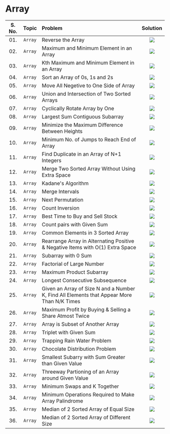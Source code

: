 # Array

| S. No. | Topic | Problem | Solution |
|:-------:|:----:|:--------|:--------:|
| 01.      | `Array` | Reverse the Array | <a href="https://github.com/bhosalepranil16/DSA-Sheet-450-Questions/blob/main/01%5D%20%20Array/01_Reverse_the_Array/01_Reverse_the_Array.cpp"><img src="https://img.shields.io/badge/Solution-green"></a>  |
| 02.      | `Array` | Maximum and Minimum Element in an Array | <a href="https://github.com/bhosalepranil16/DSA-Sheet-450-Questions/blob/main/01%5D%20%20Array/02_Max_Min_Element/02_Max_Min_Element.cpp"><img src="https://img.shields.io/badge/Solution-green"></a>  |
| 03.      | `Array` | Kth Maximum and Minimum Element in an Array | <a href="#"><img src="https://img.shields.io/badge/Solution-red"></a>  |
| 04.      | `Array` | Sort an Array of 0s, 1s and 2s | <a href="#"><img src="https://img.shields.io/badge/Solution-red"></a>  |
| 05.      | `Array` | Move All Negetive to One Side of Array | <a href="#"><img src="https://img.shields.io/badge/Solution-red"></a>  |
| 06.      | `Array` | Union and Intersection of Two Sorted Arrays | <a href="#"><img src="https://img.shields.io/badge/Solution-red"></a>  |
| 07.      | `Array` | Cyclically Rotate Array by One | <a href="#"><img src="https://img.shields.io/badge/Solution-red"></a>  |
| 08.      | `Array` | Largest Sum Contiguous Subarray | <a href="#"><img src="https://img.shields.io/badge/Solution-red"></a>  |
| 09.      | `Array` | Minimize the Maximum Difference Between Heights | <a href="#"><img src="https://img.shields.io/badge/Solution-red"></a>  |
| 10.      | `Array` | Minimum No. of Jumps to Reach End of Array | <a href="#"><img src="https://img.shields.io/badge/Solution-red"></a>  |
| 11.      | `Array` | Find Duplicate in an Array of N+1 Integers  | <a href="#"><img src="https://img.shields.io/badge/Solution-red"></a>  |
| 12.      | `Array` | Merge Two Sorted Array Without Using Extra Space | <a href="#"><img src="https://img.shields.io/badge/Solution-red"></a>  |
| 13.      | `Array` | Kadane's Algorithm  | <a href="#"><img src="https://img.shields.io/badge/Solution-red"></a>  |
| 14.      | `Array` | Merge Intervals | <a href="#"><img src="https://img.shields.io/badge/Solution-red"></a>  |
| 15.      | `Array` | Next Permutation  | <a href="#"><img src="https://img.shields.io/badge/Solution-red"></a>  |
| 16.      | `Array` | Count Inversion | <a href="#"><img src="https://img.shields.io/badge/Solution-red"></a>  |
| 17.      | `Array` | Best Time to Buy and Sell Stock  | <a href="#"><img src="https://img.shields.io/badge/Solution-red"></a>  |
| 18.      | `Array` | Count pairs with Given Sum | <a href="#"><img src="https://img.shields.io/badge/Solution-red"></a>  |
| 19.      | `Array` | Common Elements in 3 Sorted Array  | <a href="#"><img src="https://img.shields.io/badge/Solution-red"></a>  |
| 20.      | `Array` | Rearrange Array in Alternating Positive & Negative Items with O(1) Extra Space | <a href="#"><img src="https://img.shields.io/badge/Solution-red"></a>  |
| 21.      | `Array` | Subarray with 0 Sum  | <a href="#"><img src="https://img.shields.io/badge/Solution-red"></a>  |
| 22.      | `Array` | Factorial of Large Number | <a href="#"><img src="https://img.shields.io/badge/Solution-red"></a>  |
| 23.      | `Array` | Maximum Product Subarray  | <a href="#"><img src="https://img.shields.io/badge/Solution-red"></a>  |
| 24.      | `Array` | Longest Consecutive Subsequence | <a href="#"><img src="https://img.shields.io/badge/Solution-red"></a>  |
| 25.      | `Array` | Given an Array of Size N and a Number K, Find All Elements that Appear More Than N/K Times | <a href="#"><img src="https://img.shields.io/badge/Solution-red"></a>  |
| 26.      | `Array` | Maximum Profit by Buying & Selling a Share Atmost Twice | <a href="#"><img src="https://img.shields.io/badge/Solution-red"></a>  |
| 27.      | `Array` | Array is Subset of Another Array | <a href="#"><img src="https://img.shields.io/badge/Solution-red"></a>  |
| 28.      | `Array` | Triplet with Given Sum | <a href="#"><img src="https://img.shields.io/badge/Solution-red"></a>  |
| 29.      | `Array` | Trapping Rain Water Problem | <a href="#"><img src="https://img.shields.io/badge/Solution-red"></a>  |
| 30.      | `Array` | Chocolate Distribution Problem | <a href="#"><img src="https://img.shields.io/badge/Solution-red"></a>  |
| 31.      | `Array` | Smallest Subarry with Sum Greater than Given Value | <a href="#"><img src="https://img.shields.io/badge/Solution-red"></a>  |
| 32.      | `Array` | Threeway Partioning of an Array around Given Value | <a href="#"><img src="https://img.shields.io/badge/Solution-red"></a>  |
| 33.      | `Array` | Minimum Swaps and K Together | <a href="#"><img src="https://img.shields.io/badge/Solution-red"></a>  |
| 34.      | `Array` | Minimum Operations Required to Make Array Palindrome | <a href="#"><img src="https://img.shields.io/badge/Solution-red"></a>  |
| 35.      | `Array` | Median of 2 Sorted Array of Equal Size | <a href="#"><img src="https://img.shields.io/badge/Solution-red"></a>  |
| 36.      | `Array` | Median of 2 Sorted Array of Different Size | <a href="#"><img src="https://img.shields.io/badge/Solution-red"></a>  |

